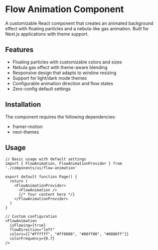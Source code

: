 # Flow Animation Component

A customizable React component that creates an animated background effect with floating particles and a nebula-like gas animation. Built for Next.js applications with theme support.

## Features

- Floating particles with customizable colors and sizes
- Nebula gas effect with theme-aware blending
- Responsive design that adapts to window resizing
- Support for light/dark mode themes
- Configurable animation direction and flow states
- Zero-config default settings

## Installation

The component requires the following dependencies:
- framer-motion
- next-themes

## Usage

```tsx
// Basic usage with default settings
import { FlowAnimation, FlowAnimationProvider } from './components/ui/flow-animation'

export default function Page() {
  return (
    <FlowAnimationProvider>
      <FlowAnimation />
      {/* Your content here */}
    </FlowAnimationProvider>
  )
}

// Custom configuration
<FlowAnimation 
  isFlowing={true}
  flowDirection="left"
  colors={["#ffffff", "#ff0000", "#00ff00", "#0000ff"]}
  colorFrequency={0.7}
/>
